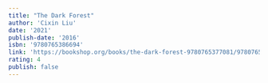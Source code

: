 ```yaml
---
title: "The Dark Forest"
author: 'Cixin Liu'
date: '2021'
publish-date: '2016'
isbn: '9780765386694'
link: 'https://bookshop.org/books/the-dark-forest-9780765377081/9780765386694'
rating: 4
publish: false
---
```

